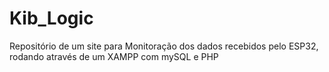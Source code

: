 # Kib_Logic
Repositório de um site para Monitoração dos dados recebidos pelo ESP32, rodando através de um XAMPP com mySQL e PHP
